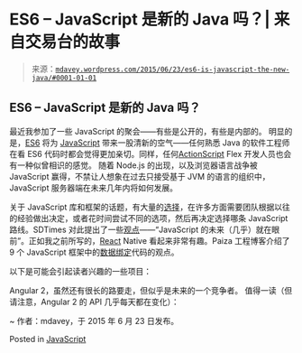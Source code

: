 <!--yml

类别：未分类

日期：2024 年 05 月 18 日 05:41:20

-->

# ES6 – JavaScript 是新的 Java 吗？| 来自交易台的故事

> 来源：[`mdavey.wordpress.com/2015/06/23/es6-is-javascript-the-new-java/#0001-01-01`](https://mdavey.wordpress.com/2015/06/23/es6-is-javascript-the-new-java/#0001-01-01)

## ES6 – JavaScript 是新的 Java 吗？

最近我参加了一些 JavaScript 的聚会——有些是公开的，有些是内部的。 明显的是，[ES6](http://es6-features.org/) 将为 [JavaScript](https://github.com/lukehoban/es6features) 带来一股清新的空气——任何熟悉 Java 的软件工程师在看 ES6 代码时都会觉得更加亲切。同样，任何[ActionScript](https://en.wikipedia.org/wiki/ECMAScript) Flex 开发人员也会有一种似曾相识的感觉。 随着 Node.js 的出现，以及浏览器语言战争被 JavaScript 赢得，不禁让人想象在过去只接受基于 JVM 的语言的组织中，JavaScript 服务器端在未来几年内将如何发展。

关于 JavaScript 库和框架的话题，有大量的[选择](https://www.lullabot.com/blog/article/choosing-right-javascript-framework-job)，在许多方面需要团队根据以往的经验做出决定，或者花时间尝试不同的选项，然后再决定选择哪条 JavaScript 路线。SDTimes 对此提出了一些[观点](http://sdtimes.com/the-future-of-javascript-is-almost-now/)——“JavaScript 的未来（几乎）就在眼前”。正如我之前所写的，[React](http://devdactic.com/pick-javascript-framework/) Native 看起来非常有趣。Paiza 工程博客介绍了 9 个 JavaScript 框架中的[数据绑定](http://engineering.paiza.io/entry/2015/03/12/145216)代码的观点。

以下是可能会引起读者兴趣的一些项目：

Angular 2，虽然还有很长的路要走，但似乎是未来的一个竞争者。 值得一读（但请注意，Angular 2 的 API 几乎每天都在变化）：

~ 作者：mdavey，于 2015 年 6 月 23 日发布。

Posted in [JavaScript](https://mdavey.wordpress.com/category/languages/javascript/)
